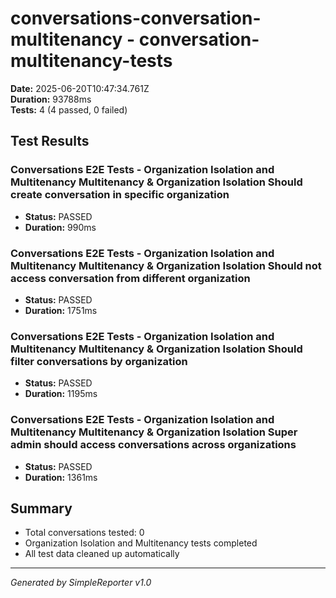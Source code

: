 # conversations-conversation-multitenancy - conversation-multitenancy-tests

**Date:** 2025-06-20T10:47:34.761Z  
**Duration:** 93788ms  
**Tests:** 4 (4 passed, 0 failed)

## Test Results


### Conversations E2E Tests - Organization Isolation and Multitenancy Multitenancy & Organization Isolation Should create conversation in specific organization
- **Status:** PASSED
- **Duration:** 990ms



### Conversations E2E Tests - Organization Isolation and Multitenancy Multitenancy & Organization Isolation Should not access conversation from different organization
- **Status:** PASSED
- **Duration:** 1751ms



### Conversations E2E Tests - Organization Isolation and Multitenancy Multitenancy & Organization Isolation Should filter conversations by organization
- **Status:** PASSED
- **Duration:** 1195ms



### Conversations E2E Tests - Organization Isolation and Multitenancy Multitenancy & Organization Isolation Super admin should access conversations across organizations
- **Status:** PASSED
- **Duration:** 1361ms



## Summary

- Total conversations tested: 0
- Organization Isolation and Multitenancy tests completed
- All test data cleaned up automatically

---
*Generated by SimpleReporter v1.0*

